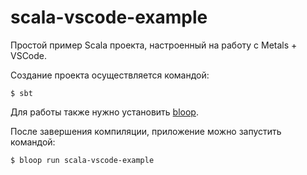 # scala-vscode-example

Простой пример Scala проекта, настроенный на работу с Metals + VSCode.

Создание проекта осуществляется командой:

```shel
$ sbt 
```

Для работы также нужно установить [bloop](https://scalacenter.github.io/bloop/docs/what-is-bloop). 

После завершения компиляции, приложение можно запустить командой:

```shel
$ bloop run scala-vscode-example 
```